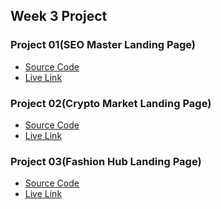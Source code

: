 ## **Week 3 Project**

### **Project 01(SEO Master Landing Page)**

- [Source Code](https://github.com/krrishmittal/FSJS2.0/tree/main/HTML%20and%20CSS%20Assignment/Week%2003/FSJS%202.0%20Project%2001)
- [Live Link]()

### **Project 02(Crypto Market Landing Page)**

- [Source Code](https://github.com/krrishmittal/FSJS2.0/tree/main/HTML%20and%20CSS%20Assignment/Week%2003/FSJS%202.0%20Project%2002)
- [Live Link]()

### **Project 03(Fashion Hub Landing Page)**

- [Source Code]()
- [Live Link]()
